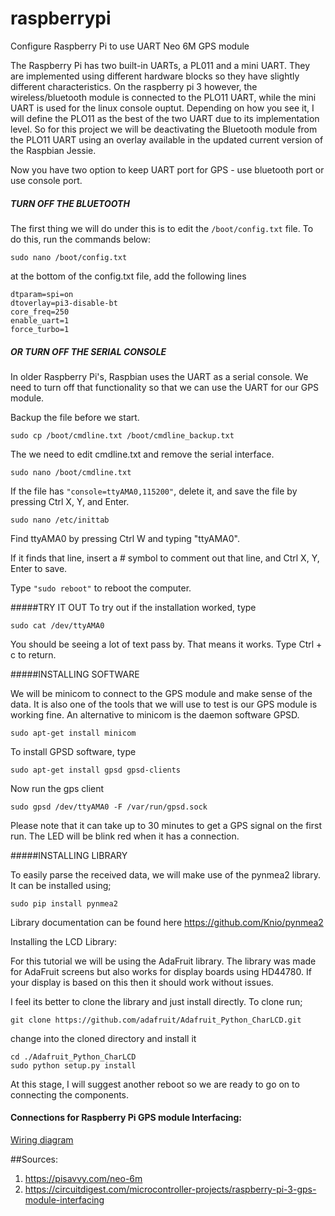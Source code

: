 # raspberrypi

Configure Raspberry Pi to use  UART Neo 6M GPS module

The Raspberry Pi has two built-in UARTs, a PL011 and a mini UART. They are implemented using different hardware blocks so they have slightly different characteristics. On the raspberry pi 3 however, the wireless/bluetooth module is connected to the PLO11 UART, while the mini UART is used for the linux console ouptut. Depending on how you see it, I will define the PLO11 as the best of the two UART due to its implementation level. So for this project we will be deactivating the Bluetooth module from the PLO11 UART using an overlay available in the updated current version of the Raspbian Jessie.

Now you have two option to keep UART port for GPS - use bluetooth port or use console port. 

##### TURN OFF THE BLUETOOTH
 
The first thing we will do under this is to edit the `/boot/config.txt` file. To do this, run the commands below:

`sudo nano /boot/config.txt`

at the bottom of the config.txt file, add the following lines

```
dtparam=spi=on
dtoverlay=pi3-disable-bt
core_freq=250
enable_uart=1
force_turbo=1
```
 
##### OR TURN OFF THE SERIAL CONSOLE
In older Raspberry Pi's, Raspbian uses the UART as a serial console. We need to turn off that functionality so that we can use the UART for our GPS module.

Backup the file before we start.

`sudo cp /boot/cmdline.txt /boot/cmdline_backup.txt`

The we need to edit cmdline.txt and remove the serial interface.

`sudo nano /boot/cmdline.txt`

If the file has `"console=ttyAMA0,115200"`, delete it, and save the file by pressing Ctrl X, Y, and Enter.

`sudo nano /etc/inittab`

Find ttyAMA0 by pressing Ctrl W and typing "ttyAMA0".

If it finds that line, insert a # symbol to comment out that line, and Ctrl X, Y, Enter to save.

Type `"sudo reboot"` to reboot the computer.

#####TRY IT OUT
To try out if the installation worked, type

`sudo cat /dev/ttyAMA0`

You should be seeing a lot of text pass by. That means it works. Type Ctrl + c to return.

#####INSTALLING SOFTWARE

We will be minicom to connect to the GPS module and make sense of the data. It is also one of the tools that we will use to test is our GPS module is working fine. An alternative to minicom is the daemon software GPSD.

`sudo apt-get install minicom`

To install GPSD software, type

`sudo apt-get install gpsd gpsd-clients`

Now run the gps client

`sudo gpsd /dev/ttyAMA0 -F /var/run/gpsd.sock`

Please note that it can take up to 30 minutes to get a GPS signal on the first run. The LED will be blink red when it has a connection.

#####INSTALLING LIBRARY

To easily parse the received data, we will make use of the pynmea2 library. It can be installed using;

`sudo pip install pynmea2`

Library documentation can be found here https://github.com/Knio/pynmea2

Installing the LCD Library:

For this tutorial we will be using the AdaFruit library. The library was made for AdaFruit screens but also works  for display boards using HD44780. If your display is based on this then it should work without issues.

I feel its better to clone the library and just install directly. To clone run;

`git clone https://github.com/adafruit/Adafruit_Python_CharLCD.git`
 

change into the cloned directory and install it

```
cd ./Adafruit_Python_CharLCD
sudo python setup.py install
```
At this stage, I will suggest another reboot so we are ready to go on to connecting the components.



#### Connections for Raspberry Pi GPS module Interfacing:
[Wiring diagram](./img/interfacing-GPS-module-with-Raspberry-pi-circuit-diagram.png)

##Sources:
1. https://pisavvy.com/neo-6m
2. https://circuitdigest.com/microcontroller-projects/raspberry-pi-3-gps-module-interfacing 
